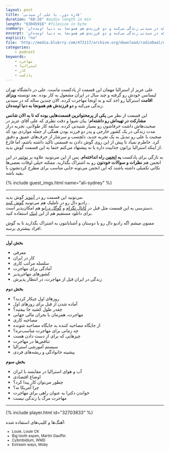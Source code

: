 ```yaml
---
layout: post
title: 'قاره دور، با علی از سیدنی'
duration: "68:26" #audio length in min
length: "63045918" #filesize in byte
summary: 'علی عزیز از استرالیا مهمان این قسمت از پادکست ماست. علی در دانشگاه تهران لیسانس خودش رو گرفته و چند سال در ایران مشغول به کار بوده. بعد تونسته ویزای اقامت استرالیا رو اخذ کنه و به اونجا مهاجرت کرده. الان چندین ساله که در سیدنی زندگی می‌کنه و دو فرزندش هم همونجا به دنیا اومده‌ان.'
excerpt: 'علی عزیز از استرالیا مهمان این قسمت از پادکست ماست. علی در دانشگاه تهران لیسانس خودش رو گرفته و چند سال در ایران مشغول به کار بوده. بعد تونسته ویزای اقامت استرالیا رو اخذ کنه و به اونجا مهاجرت کرده. الان چندین ساله که در سیدنی زندگی می‌کنه و دو فرزندش هم همونجا به دنیا اومده‌ان.'
explicit: "no"
file: 'http://media.blubrry.com/472117/archive.org/download/radioDaal/Ali-Sydney.mp3'
categories:
    - podcast
keywords:
    - مهاجرت
    - استرالیا
    - کار
    - پادکست
---
```

علی عزیز از استرالیا مهمان این قسمت از پادکست ماست. علی در دانشگاه تهران لیسانس خودش رو گرفته و چند سال در ایران مشغول به کار بوده. بعد تونسته **ویزای اقامت** استرالیا رو اخذ کنه و به اونجا مهاجرت کرده. الان چندین ساله که در سیدنی زندگی می‌کنه و **دو فرزندش هم همونجا به دنیا اومده‌ان**.

این قسمت از نظر من **یکی از پرمحتواترین قسمت‌هایی بوده که تا به الان شانس مشارکت در تهیه‌اش رو داشته‌ام**؛ بیان شیوا و دقت نظری که علی آقای عزیز در صحبت‌هاش داشت حرفاشون رو بسیار شنیدنی کرده. سابقه کار طولانی، تجربه دراز مدت زندگی در یک کشور خارجی و پدر دو فرزند بودن همگی از جمله مواردی بود که صحبت با علی رو تبدیل به یک تجربه جدید، دلچسب و سرشار از حرف‌های عمیق و دقیق کرد. خاطرم نمیاد تا پیش از این روی گوش دادن به قسمتی تاکید داشته باشم، اما فارغ از اینکه استرالیا براتون جذابیت داره یا نه پیشنهاد می‌کنم حتما به این قسمت گوش بدید.

به تازگی برای پادکست **یه [انجمن](http://bit.ly/2G7Irfx) راه انداخته‌ام**. پس از این می‌تونید علاوه بر [توئیتر](http://twitter.com/radioDaal) در این انجمن هم **نظرات و سوالات خودتون** رو به اشتراک بگذارید. ممکنه خیلی اوقات بعضی‌ها نکاتی تکمیلی داشته باشند که این انجمن می‌تونه جایی مناسب برای مطرح کردنشون با بقیه باشه.

{% include guest_imgs.html name="ali-sydney" %}

<hr>

<!-- <img src="{{site.baseurl}}/public/img/ali-sydney/cover.jpg" class="cover-img"/> -->

می‌تونید این قسمت رو در [آیتونز](http://apple.co/2go4xdT) گوش بدید.  
رادیو دال رو در ناملیک هم می‌تونید [گوش کنید](http://bit.ly/2C2KlZw)
.  
دسترسی به این قسمت مثل قبل در [کانال تگرام](https://t.me/radioDaal) و [گوگل درایو](http://bit.ly/daal-16) هم امکان‌پذیر است.  
برای دانلود مستقیم هم از این [لینک]({{page.file}}) استفاده کنید.

ممنون میشم اگه رادیو دال رو با دوستان و آشنایانتون به اشتراک بگذارید تا به گوش افراد بیشتری برسه.  

<hr>

**بخش اول**
- معرفی
- کار در ایران
- سلسله مراتب کاری
- آمادگی برای مهاجرت
- کشورهای مهاجرپذیر
- زندگی در ایران قبل از مهاجرت، در انتظار پذیرش

**بخش دوم**
- روزهای اول چیکار کردید؟
- آماده شدن از قبل برای روزهای اول
- چقدر طول کشید جا بیفتید؟
- مهاجرت، همزمان با بحران مالی جهانی
- مصاحبه کاری
- از جایگاه مصاحبه کننده به جایگاه مصاحبه شونده
- چه زمانی برای مهاجرت مناسب‌تره؟
- چیزهایی که برای از دست دادن هست
- تناقض‌ها در مهاجرت
- سیستم آموزشی استرالیا
- پیشینه خانوادگی و ریشه‌های فردی

**بخش سوم**
- آب و هوای استرالیا در مقایسه با ایران
- اوضاع اقتصادی
- چطور می‌توان کار پیدا کرد؟
- چرا آمریکا نه؟
- خواندن دکترا به عنوان راهی برای مهاجرت
- مهاجرت مرگ یا زندگی نیست


<hr>

{% include player.html id="32703833" %}

آهنگ‌ها و کلیپ‌های استفاده شده:
<div dir="ltr" style="font-size: smaller;">
<ul>
<li>Louie, Louie CK</li>
<li>Big tooth aspen, Martin Gauffin</li>
<li>Cybmbidium, WMD</li>
<li>Extream ways, Moby</li>
</ul>
</div>
